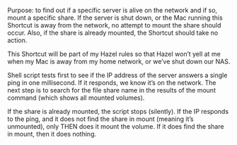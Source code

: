 Purpose: to find out if a specific server is alive on the network and if so, mount a specific share. If the server is shut down, or the Mac running this Shortcut is away from the network, no attempt to mount the share should occur. Also, if the share is already mounted, the Shortcut should take no action.

This Shortcut will be part of my Hazel rules so that Hazel won’t yell at me when my Mac is away from my home network, or we’ve shut down our NAS.

Shell script tests first to see if the IP address of the server answers a single ping in one millisecond. If it responds, we know it’s on the network. The next step is to search for the file share name in the results of the mount command (which shows all mounted volumes).

If the share is already mounted, the script stops (silently). If the IP responds to the ping, and it does not find the share in mount (meaning it’s unmounted), only THEN does it mount the volume. If it does find the share in mount, then it does nothing.
